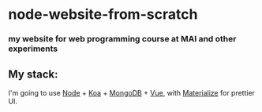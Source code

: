 # node-website-from-scratch
### my website for web programming course at MAI and other experiments 

## My stack:
I'm going to use [Node](https://nodejs.org/en/) + [Koa](http://koajs.com/) + [MongoDB](https://www.mongodb.com/) + [Vue](https://vuejs.org/), with [Materialize](http://materializecss.com/) for prettier UI.
